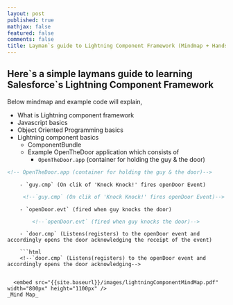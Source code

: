 ```yaml
---
layout: post
published: true
mathjax: false
featured: false
comments: false
title: Layman`s guide to Lightning Component Framework (Mindmap + Handson)
---
```

## Here\`s a simple laymans guide to learning Salesforce\`s Lightning Component Framework

Below mindmap and example code will explain,
- What is Lightning component framework
- Javascript basics
- Object Oriented Programming basics
- Lightning component basics
	+ ComponentBundle
	+ Example OpenTheDoor application which consists of
    	- `OpenTheDoor.app` (container for holding the guy & the door)
        
```html
<!-- OpenTheDoor.app (container for holding the guy & the door)-->
```
    	- `guy.cmp` (On clik of 'Knock Knock!' fires openDoor Event)
        
   ```html
    	<!--`guy.cmp` (On clik of 'Knock Knock!' fires openDoor Event)-->
```
   		- `openDoor.evt` (fired when guy knocks the door)    
        
```html
        <!--`openDoor.evt` (fired when guy knocks the door)-->       
```
       	- `door.cmp` (Listens(registers) to the openDoor event and accordingly opens the door acknowledging the receipt of the event)
        
        ```html
        <!--`door.cmp` (Listens(registers) to the openDoor event and accordingly opens the door acknowledging-->
```
  
  <embed src="{{site.baseurl}}/images/lightningComponentMindMap.pdf" width="800px" height="1100px" />
_Mind Map_



